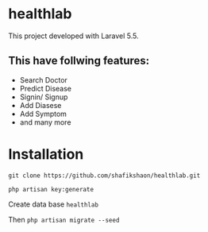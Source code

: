# healthlab
This project developed with Laravel 5.5.

## This have follwing features:
* Search Doctor 
* Predict Disease
* Signin/ Signup
* Add Diasese 
* Add Symptom
* and many more

# Installation

`git clone https://github.com/shafikshaon/healthlab.git`

`php artisan key:generate`

Create data base `healthlab`

Then `php artisan migrate --seed`
